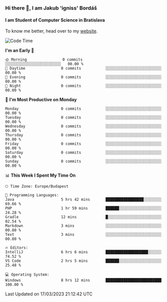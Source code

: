 ### Hi there 👋, I am Jakub 'igniss' Bordáš

#### I am Student of Computer Science in Bratislava
To know me better, head over to my [website](https://bordas.sk).


<!--START_SECTION:waka-->
![Code Time](http://img.shields.io/badge/Code%20Time-1%2C065%20hrs%2051%20mins-blue)

**I'm an Early 🐤** 

```text
🌞 Morning                0 commits           ░░░░░░░░░░░░░░░░░░░░░░░░░   00.00 % 
🌆 Daytime                0 commits           ░░░░░░░░░░░░░░░░░░░░░░░░░   00.00 % 
🌃 Evening                0 commits           ░░░░░░░░░░░░░░░░░░░░░░░░░   00.00 % 
🌙 Night                  0 commits           ░░░░░░░░░░░░░░░░░░░░░░░░░   00.00 % 
```
📅 **I'm Most Productive on Monday** 

```text
Monday                   0 commits           ░░░░░░░░░░░░░░░░░░░░░░░░░   00.00 % 
Tuesday                  0 commits           ░░░░░░░░░░░░░░░░░░░░░░░░░   00.00 % 
Wednesday                0 commits           ░░░░░░░░░░░░░░░░░░░░░░░░░   00.00 % 
Thursday                 0 commits           ░░░░░░░░░░░░░░░░░░░░░░░░░   00.00 % 
Friday                   0 commits           ░░░░░░░░░░░░░░░░░░░░░░░░░   00.00 % 
Saturday                 0 commits           ░░░░░░░░░░░░░░░░░░░░░░░░░   00.00 % 
Sunday                   0 commits           ░░░░░░░░░░░░░░░░░░░░░░░░░   00.00 % 
```


📊 **This Week I Spent My Time On** 

```text
🕑︎ Time Zone: Europe/Budapest

💬 Programming Languages: 
Java                     5 hrs 42 mins       █████████████████░░░░░░░░   69.66 % 
PHP                      1 hr 59 mins        ██████░░░░░░░░░░░░░░░░░░░   24.28 % 
Gradle                   12 mins             █░░░░░░░░░░░░░░░░░░░░░░░░   02.54 % 
Markdown                 3 mins              ░░░░░░░░░░░░░░░░░░░░░░░░░   00.80 % 
Text                     3 mins              ░░░░░░░░░░░░░░░░░░░░░░░░░   00.80 % 

🔥 Editors: 
IntelliJ                 6 hrs 6 mins        ███████████████████░░░░░░   74.52 % 
VS Code                  2 hrs 5 mins        ██████░░░░░░░░░░░░░░░░░░░   25.48 % 

💻 Operating System: 
Windows                  8 hrs 12 mins       █████████████████████████   100.00 % 
```


 Last Updated on 17/03/2023 21:12:42 UTC
<!--END_SECTION:waka-->
